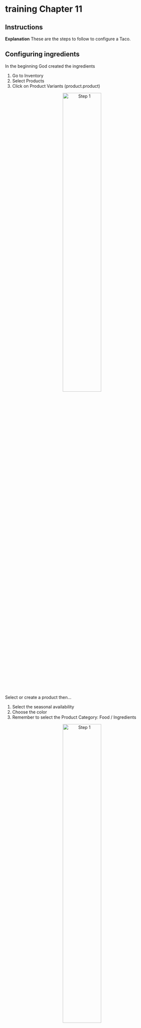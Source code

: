 # training Chapter 11

## Instructions

**Explanation** These are the steps to follow to configure a Taco.

## Configuring ingredients

In the beginning God created the ingredients

1. Go to Inventory
2. Select Products
3. Click on Product Variants (product.product)

<p align="center">
    <img width="50%" src="static/description/step-prd-01.png" alt="Step 1" />
</p>

Select or create a product then...

1. Select the seasonal availability
2. Choose the color
3. Remember to select the Product Category: Food / Ingredients

<p align="center">
    <img width="50%" src="static/description/step-prd-02.png" alt="Step 1" />
</p>


## Step 01

1. Open the Sales options and go to Configuration > Settings
2. If you are not in Sales options you can choose here
3. Go to te bottom and on the "Custom Taco" section
4. Put the max ingredients
5. Save the data to keep changes

<p align="center">
    <img width="50%" src="static/description/step-01.png" alt="Step 1" />
</p>

## Step 02

Then you can configure some custm tacos

1. Open the Sales
2. Click on Configuration
2. Go to Configuration > Quotation Templates

<p align="center">
    <img width="50%" src="static/description/step-02.png" alt="Step 2" />
</p>

## Step 03

You are going to create a Quotation template
### Step 03 - 01

1. Pres Create Button

<p align="center">
    <img width="50%" src="static/description/step-03-01.png" alt="Step 3 1" />
</p>

### Step 03 - 02

1. Put the name of your new custom taco
2. Check the "Is Taco?" flag
3. Select the ingredients
4. Save your new template

<p align="center">
    <img width="50%" src="static/description/step-03-02.png" alt="Step 3 2" />
</p>


## Step 04

Let's order a Custom Taco

1. Go Sales
2. Click Orders
3. Select Quotations
4. Press Create button

<p align="center">
    <img width="50%" src="static/description/step-04.png" alt="Step 4" />
</p>

### Step 04 - 01

Creating the Custom Taco

1. Select Customer (is mandatory)
2. Select the date (needed to calculate the season)
3. Select the pricelist
4. \* It is absolutely necessary to save the order before to be able to access the wizard
5. \* Click on the Wizar launcher (This is not exactly the requirement)
6. \* This functionality is not working properly

(\*) Unfortunately I have not been able to solve this part of the training

<p align="center">
    <img width="50%" src="static/description/step-04-01.png" alt="Step 4 1" />
</p>

### Step 04 - 02

The Wizard

1. Select the custom taco template (then you will see the ingredients below)
2. Click on the "Add ingredients Taco" to send these ingredients to the order

<p align="center">
    <img width="50%" src="static/description/step-04-02.png" alt="Step 4 2" />
</p>


## Step 05

The order receive the custom taco like a new line

1. Check that the selected Taco is in a new order line
2. Checl that the ingredients match with the season
3. If all is ok then you can Save the order

<p align="center">
    <img width="50%" src="static/description/step-05.png" alt="Step 5" />
</p>

## Step 06

Print the Order
1. Go to the Print Action button
2. Press Quotation / Order

<p align="center">
    <img width="50%" src="static/description/step-06.png" alt="Step 6" />
</p>

## Step 07

Now you can see the ingredientes below the Taco Line

<p align="center">
    <img width="50%" src="static/description/step-07.png" alt="Step 7" />
</p>